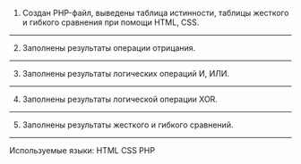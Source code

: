 1) Создан PHP-файл, выведены таблица истинности, таблицы жесткого и гибкого сравнения при помощи HTML, CSS.
------
2) Заполнены результаты операции отрицания.
------
3) Заполнены результаты логических операций И, ИЛИ.
-----
4) Заполнены результаты логической операции XOR.
----
5) Заполнены результаты жесткого и гибкого сравнений.
----

Используемые языки:
HTML
CSS
PHP